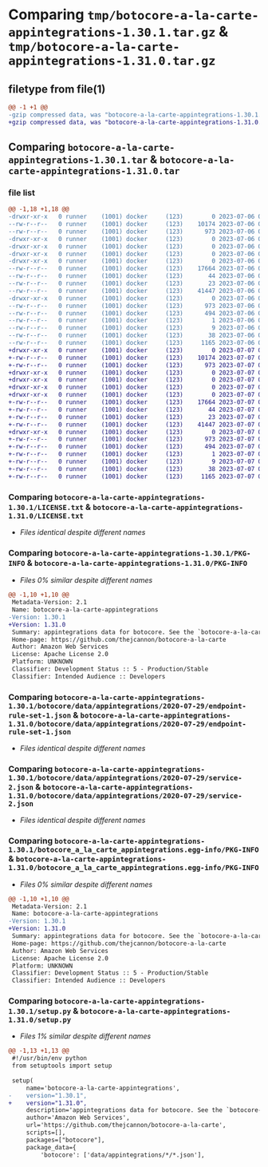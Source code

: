 # Comparing `tmp/botocore-a-la-carte-appintegrations-1.30.1.tar.gz` & `tmp/botocore-a-la-carte-appintegrations-1.31.0.tar.gz`

## filetype from file(1)

```diff
@@ -1 +1 @@
-gzip compressed data, was "botocore-a-la-carte-appintegrations-1.30.1.tar", last modified: Thu Jul  6 01:44:50 2023, max compression
+gzip compressed data, was "botocore-a-la-carte-appintegrations-1.31.0.tar", last modified: Fri Jul  7 01:43:39 2023, max compression
```

## Comparing `botocore-a-la-carte-appintegrations-1.30.1.tar` & `botocore-a-la-carte-appintegrations-1.31.0.tar`

### file list

```diff
@@ -1,18 +1,18 @@
-drwxr-xr-x   0 runner    (1001) docker     (123)        0 2023-07-06 01:44:50.334576 botocore-a-la-carte-appintegrations-1.30.1/
--rw-r--r--   0 runner    (1001) docker     (123)    10174 2023-07-06 01:44:50.000000 botocore-a-la-carte-appintegrations-1.30.1/LICENSE.txt
--rw-r--r--   0 runner    (1001) docker     (123)      973 2023-07-06 01:44:50.334576 botocore-a-la-carte-appintegrations-1.30.1/PKG-INFO
-drwxr-xr-x   0 runner    (1001) docker     (123)        0 2023-07-06 01:44:50.334576 botocore-a-la-carte-appintegrations-1.30.1/botocore/
-drwxr-xr-x   0 runner    (1001) docker     (123)        0 2023-07-06 01:44:50.334576 botocore-a-la-carte-appintegrations-1.30.1/botocore/data/
-drwxr-xr-x   0 runner    (1001) docker     (123)        0 2023-07-06 01:44:50.334576 botocore-a-la-carte-appintegrations-1.30.1/botocore/data/appintegrations/
-drwxr-xr-x   0 runner    (1001) docker     (123)        0 2023-07-06 01:44:50.334576 botocore-a-la-carte-appintegrations-1.30.1/botocore/data/appintegrations/2020-07-29/
--rw-r--r--   0 runner    (1001) docker     (123)    17664 2023-07-06 01:44:40.000000 botocore-a-la-carte-appintegrations-1.30.1/botocore/data/appintegrations/2020-07-29/endpoint-rule-set-1.json
--rw-r--r--   0 runner    (1001) docker     (123)       44 2023-07-06 01:44:40.000000 botocore-a-la-carte-appintegrations-1.30.1/botocore/data/appintegrations/2020-07-29/examples-1.json
--rw-r--r--   0 runner    (1001) docker     (123)       23 2023-07-06 01:44:40.000000 botocore-a-la-carte-appintegrations-1.30.1/botocore/data/appintegrations/2020-07-29/paginators-1.json
--rw-r--r--   0 runner    (1001) docker     (123)    41447 2023-07-06 01:44:40.000000 botocore-a-la-carte-appintegrations-1.30.1/botocore/data/appintegrations/2020-07-29/service-2.json
-drwxr-xr-x   0 runner    (1001) docker     (123)        0 2023-07-06 01:44:50.334576 botocore-a-la-carte-appintegrations-1.30.1/botocore_a_la_carte_appintegrations.egg-info/
--rw-r--r--   0 runner    (1001) docker     (123)      973 2023-07-06 01:44:50.000000 botocore-a-la-carte-appintegrations-1.30.1/botocore_a_la_carte_appintegrations.egg-info/PKG-INFO
--rw-r--r--   0 runner    (1001) docker     (123)      494 2023-07-06 01:44:50.000000 botocore-a-la-carte-appintegrations-1.30.1/botocore_a_la_carte_appintegrations.egg-info/SOURCES.txt
--rw-r--r--   0 runner    (1001) docker     (123)        1 2023-07-06 01:44:50.000000 botocore-a-la-carte-appintegrations-1.30.1/botocore_a_la_carte_appintegrations.egg-info/dependency_links.txt
--rw-r--r--   0 runner    (1001) docker     (123)        9 2023-07-06 01:44:50.000000 botocore-a-la-carte-appintegrations-1.30.1/botocore_a_la_carte_appintegrations.egg-info/top_level.txt
--rw-r--r--   0 runner    (1001) docker     (123)       38 2023-07-06 01:44:50.334576 botocore-a-la-carte-appintegrations-1.30.1/setup.cfg
--rw-r--r--   0 runner    (1001) docker     (123)     1165 2023-07-06 01:44:50.000000 botocore-a-la-carte-appintegrations-1.30.1/setup.py
+drwxr-xr-x   0 runner    (1001) docker     (123)        0 2023-07-07 01:43:39.907082 botocore-a-la-carte-appintegrations-1.31.0/
+-rw-r--r--   0 runner    (1001) docker     (123)    10174 2023-07-07 01:43:39.000000 botocore-a-la-carte-appintegrations-1.31.0/LICENSE.txt
+-rw-r--r--   0 runner    (1001) docker     (123)      973 2023-07-07 01:43:39.907082 botocore-a-la-carte-appintegrations-1.31.0/PKG-INFO
+drwxr-xr-x   0 runner    (1001) docker     (123)        0 2023-07-07 01:43:39.907082 botocore-a-la-carte-appintegrations-1.31.0/botocore/
+drwxr-xr-x   0 runner    (1001) docker     (123)        0 2023-07-07 01:43:39.907082 botocore-a-la-carte-appintegrations-1.31.0/botocore/data/
+drwxr-xr-x   0 runner    (1001) docker     (123)        0 2023-07-07 01:43:39.907082 botocore-a-la-carte-appintegrations-1.31.0/botocore/data/appintegrations/
+drwxr-xr-x   0 runner    (1001) docker     (123)        0 2023-07-07 01:43:39.907082 botocore-a-la-carte-appintegrations-1.31.0/botocore/data/appintegrations/2020-07-29/
+-rw-r--r--   0 runner    (1001) docker     (123)    17664 2023-07-07 01:43:28.000000 botocore-a-la-carte-appintegrations-1.31.0/botocore/data/appintegrations/2020-07-29/endpoint-rule-set-1.json
+-rw-r--r--   0 runner    (1001) docker     (123)       44 2023-07-07 01:43:28.000000 botocore-a-la-carte-appintegrations-1.31.0/botocore/data/appintegrations/2020-07-29/examples-1.json
+-rw-r--r--   0 runner    (1001) docker     (123)       23 2023-07-07 01:43:28.000000 botocore-a-la-carte-appintegrations-1.31.0/botocore/data/appintegrations/2020-07-29/paginators-1.json
+-rw-r--r--   0 runner    (1001) docker     (123)    41447 2023-07-07 01:43:28.000000 botocore-a-la-carte-appintegrations-1.31.0/botocore/data/appintegrations/2020-07-29/service-2.json
+drwxr-xr-x   0 runner    (1001) docker     (123)        0 2023-07-07 01:43:39.907082 botocore-a-la-carte-appintegrations-1.31.0/botocore_a_la_carte_appintegrations.egg-info/
+-rw-r--r--   0 runner    (1001) docker     (123)      973 2023-07-07 01:43:39.000000 botocore-a-la-carte-appintegrations-1.31.0/botocore_a_la_carte_appintegrations.egg-info/PKG-INFO
+-rw-r--r--   0 runner    (1001) docker     (123)      494 2023-07-07 01:43:39.000000 botocore-a-la-carte-appintegrations-1.31.0/botocore_a_la_carte_appintegrations.egg-info/SOURCES.txt
+-rw-r--r--   0 runner    (1001) docker     (123)        1 2023-07-07 01:43:39.000000 botocore-a-la-carte-appintegrations-1.31.0/botocore_a_la_carte_appintegrations.egg-info/dependency_links.txt
+-rw-r--r--   0 runner    (1001) docker     (123)        9 2023-07-07 01:43:39.000000 botocore-a-la-carte-appintegrations-1.31.0/botocore_a_la_carte_appintegrations.egg-info/top_level.txt
+-rw-r--r--   0 runner    (1001) docker     (123)       38 2023-07-07 01:43:39.907082 botocore-a-la-carte-appintegrations-1.31.0/setup.cfg
+-rw-r--r--   0 runner    (1001) docker     (123)     1165 2023-07-07 01:43:39.000000 botocore-a-la-carte-appintegrations-1.31.0/setup.py
```

### Comparing `botocore-a-la-carte-appintegrations-1.30.1/LICENSE.txt` & `botocore-a-la-carte-appintegrations-1.31.0/LICENSE.txt`

 * *Files identical despite different names*

### Comparing `botocore-a-la-carte-appintegrations-1.30.1/PKG-INFO` & `botocore-a-la-carte-appintegrations-1.31.0/PKG-INFO`

 * *Files 0% similar despite different names*

```diff
@@ -1,10 +1,10 @@
 Metadata-Version: 2.1
 Name: botocore-a-la-carte-appintegrations
-Version: 1.30.1
+Version: 1.31.0
 Summary: appintegrations data for botocore. See the `botocore-a-la-carte` package for more info.
 Home-page: https://github.com/thejcannon/botocore-a-la-carte
 Author: Amazon Web Services
 License: Apache License 2.0
 Platform: UNKNOWN
 Classifier: Development Status :: 5 - Production/Stable
 Classifier: Intended Audience :: Developers
```

### Comparing `botocore-a-la-carte-appintegrations-1.30.1/botocore/data/appintegrations/2020-07-29/endpoint-rule-set-1.json` & `botocore-a-la-carte-appintegrations-1.31.0/botocore/data/appintegrations/2020-07-29/endpoint-rule-set-1.json`

 * *Files identical despite different names*

### Comparing `botocore-a-la-carte-appintegrations-1.30.1/botocore/data/appintegrations/2020-07-29/service-2.json` & `botocore-a-la-carte-appintegrations-1.31.0/botocore/data/appintegrations/2020-07-29/service-2.json`

 * *Files identical despite different names*

### Comparing `botocore-a-la-carte-appintegrations-1.30.1/botocore_a_la_carte_appintegrations.egg-info/PKG-INFO` & `botocore-a-la-carte-appintegrations-1.31.0/botocore_a_la_carte_appintegrations.egg-info/PKG-INFO`

 * *Files 0% similar despite different names*

```diff
@@ -1,10 +1,10 @@
 Metadata-Version: 2.1
 Name: botocore-a-la-carte-appintegrations
-Version: 1.30.1
+Version: 1.31.0
 Summary: appintegrations data for botocore. See the `botocore-a-la-carte` package for more info.
 Home-page: https://github.com/thejcannon/botocore-a-la-carte
 Author: Amazon Web Services
 License: Apache License 2.0
 Platform: UNKNOWN
 Classifier: Development Status :: 5 - Production/Stable
 Classifier: Intended Audience :: Developers
```

### Comparing `botocore-a-la-carte-appintegrations-1.30.1/setup.py` & `botocore-a-la-carte-appintegrations-1.31.0/setup.py`

 * *Files 1% similar despite different names*

```diff
@@ -1,13 +1,13 @@
 #!/usr/bin/env python
 from setuptools import setup
 
 setup(
     name='botocore-a-la-carte-appintegrations',
-    version="1.30.1",
+    version="1.31.0",
     description='appintegrations data for botocore. See the `botocore-a-la-carte` package for more info.',
     author='Amazon Web Services',
     url='https://github.com/thejcannon/botocore-a-la-carte',
     scripts=[],
     packages=["botocore"],
     package_data={
         'botocore': ['data/appintegrations/*/*.json'],
```

